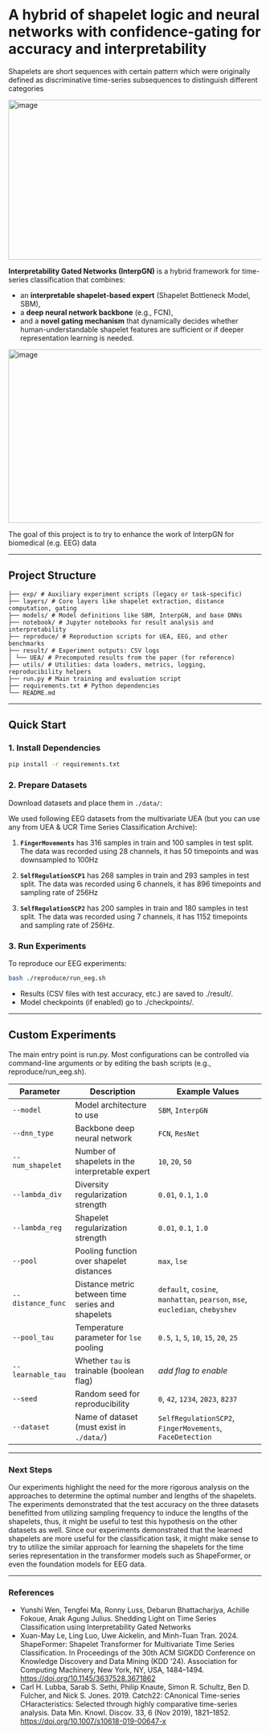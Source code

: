 # A hybrid of shapelet logic and neural networks with confidence-gating for accuracy and interpretability

Shapelets are short sequences with certain pattern which were originally defined as discriminative time-series subsequences to distinguish different categories

<img width="711" height="318" alt="image" src="https://github.com/user-attachments/assets/0d223e08-b8bc-4cb3-aa20-9aa24aa6bdfd" />

**Interpretability Gated Networks (InterpGN)** is a hybrid framework for time-series classification that combines:
- an **interpretable shapelet-based expert** (Shapelet Bottleneck Model, SBM),
- a **deep neural network backbone** (e.g., FCN),
- and a **novel gating mechanism** that dynamically decides whether human-understandable shapelet features are sufficient or if deeper representation learning is needed.

<img width="698" height="345" alt="image" src="https://github.com/user-attachments/assets/5eb88d84-d6c8-4547-99cd-58b18bcb328d" />

The goal of this project is to try to enhance the work of InterpGN for biomedical (e.g. EEG) data

---

## Project Structure

```
├── exp/ # Auxiliary experiment scripts (legacy or task-specific) 
├── layers/ # Core layers like shapelet extraction, distance computation, gating 
├── models/ # Model definitions like SBM, InterpGN, and base DNNs
├── notebook/ # Jupyter notebooks for result analysis and interpretability
├── reproduce/ # Reproduction scripts for UEA, EEG, and other benchmarks 
├── result/ # Experiment outputs: CSV logs
│ └── UEA/ # Precomputed results from the paper (for reference) 
├── utils/ # Utilities: data loaders, metrics, logging, reproducibility helpers 
├── run.py # Main training and evaluation script 
├── requirements.txt # Python dependencies 
└── README.md
```

---

## Quick Start

### 1. Install Dependencies
```bash
pip install -r requirements.txt
```

### 2. Prepare Datasets

Download datasets and place them in `./data/`:

We used following EEG datasets from the multivariate UEA (but you can use any from UEA & UCR Time Series Classification Archive):

1) **`FingerMovements`** has 316 samples in train and 100 samples in test split. The data was recorded using 28 channels, it has 50 timepoints and was downsampled to 100Hz

2) **`SelfRegulationSCP1`** has 268 samples in train and 293 samples in test split. The data was recorded using 6 channels, it has 896 timepoints and sampling rate of 256Hz
   
3) **`SelfRegulationSCP2`** has 200 samples in train and 180 samples in test split. The data was recorded using 7 channels, it has 1152 timepoints and sampling rate of 256Hz.

### 3. Run Experiments

To reproduce our EEG experiments:
```bash
bash ./reproduce/run_eeg.sh
```
- Results (CSV files with test accuracy, etc.) are saved to ./result/.
- Model checkpoints (if enabled) go to ./checkpoints/.

---

## Custom Experiments

The main entry point is run.py. Most configurations can be controlled via command-line arguments or by editing the bash scripts (e.g., reproduce/run_eeg.sh).

| Parameter               | Description                                      | Example Values                                                                 |
|-------------------------|--------------------------------------------------|--------------------------------------------------------------------------------|
| `--model`               | Model architecture to use                        | `SBM`, `InterpGN`                                                              |
| `--dnn_type`            | Backbone deep neural network                     | `FCN`, `ResNet`                                                                |
| `--num_shapelet`        | Number of shapelets in the interpretable expert  | `10`, `20`, `50`                                                               |
| `--lambda_div`          | Diversity regularization strength                | `0.01`, `0.1`, `1.0`                                                           |
| `--lambda_reg`          | Shapelet regularization strength                 | `0.01`, `0.1`, `1.0`                                                           |
| `--pool`                | Pooling function over shapelet distances         | `max`, `lse`                                                                   |
| `--distance_func`       | Distance metric between time series and shapelets| `default`, `cosine`, `manhattan`, `pearson`, `mse`, `eucledian`, `chebyshev`   |
| `--pool_tau`            | Temperature parameter for `lse` pooling          | `0.5`, `1`, `5`, `10`, `15`, `20`, `25`                                        |
| `--learnable_tau`       | Whether `tau` is trainable (boolean flag)        | *add flag to enable*                                                           |
| `--seed`                | Random seed for reproducibility                  | `0`, `42`, `1234`, `2023`, `8237`                                              |
| `--dataset`             | Name of dataset (must exist in `./data/`)        | `SelfRegulationSCP2`, `FingerMovements`, `FaceDetection`                       |

---

### Next Steps
Our experiments highlight the need for the more rigorous analysis on the approaches to determine the optimal number and lengths of the shapelets.
The experiments demonstrated that the test accuracy on the three datasets benefitted from utilizing sampling frequency to induce the lengths of the shapelets, thus, it might be useful to test this hypothesis on the other datasets as well.
Since our experiments demonstrated that the learned shapelets are more useful for the classification task, it might make sense to try to utilize the similar approach for learning the shapelets for the time series representation in the transformer models such as ShapeFormer, or even the foundation models for EEG data.

---

### References
- Yunshi Wen, Tengfei Ma, Ronny Luss, Debarun Bhattacharjya, Achille Fokoue, Anak Agung Julius. Shedding Light on Time Series Classification using Interpretability Gated Networks
- Xuan-May Le, Ling Luo, Uwe Aickelin, and Minh-Tuan Tran. 2024. ShapeFormer: Shapelet Transformer for Multivariate Time Series Classification. In Proceedings of the 30th ACM SIGKDD Conference on Knowledge Discovery and Data Mining (KDD '24). Association for Computing Machinery, New York, NY, USA, 1484–1494. https://doi.org/10.1145/3637528.3671862
- Carl H. Lubba, Sarab S. Sethi, Philip Knaute, Simon R. Schultz, Ben D. Fulcher, and Nick S. Jones. 2019. Catch22: CAnonical Time-series CHaracteristics: Selected through highly comparative time-series analysis. Data Min. Knowl. Discov. 33, 6 (Nov 2019), 1821–1852. https://doi.org/10.1007/s10618-019-00647-x
